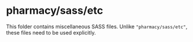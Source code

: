 # pharmacy/sass/etc

This folder contains miscellaneous SASS files. Unlike `"pharmacy/sass/etc"`, these files
need to be used explicitly.
